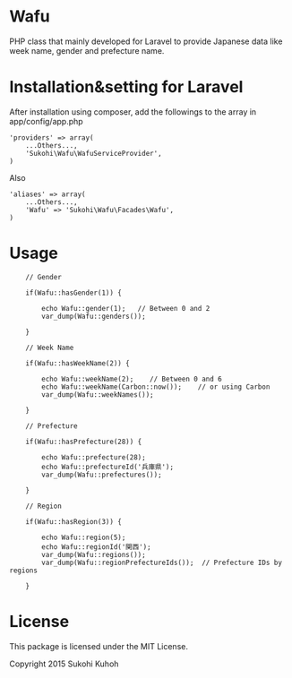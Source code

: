 Wafu
===================
PHP class that mainly developed for Laravel to provide Japanese data like week name, gender and prefecture name.

Installation&setting for Laravel
====

After installation using composer, add the followings to the array in  app/config/app.php

    'providers' => array(  
        ...Others...,  
        'Sukohi\Wafu\WafuServiceProvider',
    )

Also

    'aliases' => array(  
        ...Others...,  
        'Wafu' => 'Sukohi\Wafu\Facades\Wafu',
    )

Usage
====

        // Gender

        if(Wafu::hasGender(1)) {

            echo Wafu::gender(1);   // Between 0 and 2
            var_dump(Wafu::genders());

        }

        // Week Name

        if(Wafu::hasWeekName(2)) {

            echo Wafu::weekName(2);    // Between 0 and 6
            echo Wafu::weekName(Carbon::now());    // or using Carbon
            var_dump(Wafu::weekNames());

        }

        // Prefecture

        if(Wafu::hasPrefecture(28)) {

            echo Wafu::prefecture(28);
            echo Wafu::prefectureId('兵庫県');
            var_dump(Wafu::prefectures());

        }

        // Region

        if(Wafu::hasRegion(3)) {

            echo Wafu::region(5);
            echo Wafu::regionId('関西');
            var_dump(Wafu::regions());
            var_dump(Wafu::regionPrefectureIds());  // Prefecture IDs by regions

        }
        
License
====

This package is licensed under the MIT License.

Copyright 2015 Sukohi Kuhoh